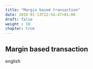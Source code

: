 ```yaml
---
title: "Margin based transaction"
date: 2018-01-13T22:54:47+01:00
draft: false
weight : 10
chapter: true
---
```

## Margin based transaction
english
